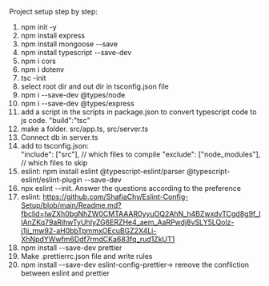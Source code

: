 Project setup step by step:

1. npm init -y
2. npm install express
3. npm install mongoose --save
4. npm install typescript --save-dev
5. npm i cors
6. npm i dotenv
7. tsc -init
8. select root dir and out dir in tsconfig.json file
9. npm i --save-dev @types/node
10. npm i --save-dev @types/express
11. add a script in the scripts in package.json to convert typescript code to js code. "build":"tsc"
12. make a folder. src/app.ts, src/server.ts
13. Connect db in server.ts
14. add to tsconfig.json:  
    "include": ["src"], // which files to compile
    "exclude": ["node_modules"], // which files to skip
15. eslint: npm install eslint @typescript-eslint/parser @typescript-eslint/eslint-plugin --save-dev
16. npx eslint --init. Answer the questions according to the preference
17. eslint: https://github.com/ShafiaChy/Eslint-Config-Setup/blob/main/Readme.md?fbclid=IwZXh0bgNhZW0CMTAAAR0yyuOQ2AhN_h4BZwxdvTCgd8g9f_llAnZKq79aRihwTyUhIyZG6ERZHe4_aem_AaRPwdj8vSLY5LQolz-j1ji_mw92-aH0bbTpmmxOEcuBGZ2X4Li-XhNpdYWwfm6Ddf7rmdCKa683fq_rud1ZkUT1
18. npm install --save-dev prettier
19. Make .prettierrc.json file and write rules
20. npm install --save-dev eslint-config-prettier-> remove the confliction between eslint and prettier
